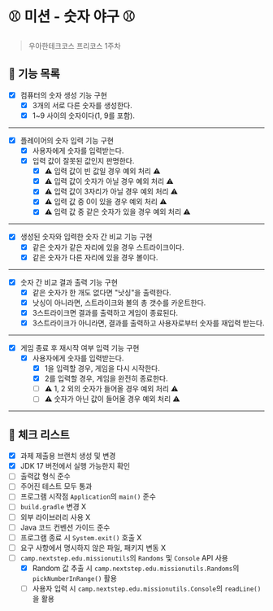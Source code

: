 # ⚾️ 미션 - 숫자 야구 ⚾️

> 우아한테크코스 프리코스 1주차

## 🚀 기능 목록

- [X] 컴퓨터의 숫자 생성 기능 구현
    - [X] 3개의 서로 다른 숫자를 생성한다.
    - [X] 1~9 사이의 숫자이다(1, 9를 포함).

---

- [X] 플레이어의 숫자 입력 기능 구현
    - [X] 사용자에게 숫자를 입력받는다.
    - [X] 입력 값이 잘못된 값인지 판명한다.
        - [X] ⚠️ 입력 값이 빈 값일 경우 예외 처리 ⚠️
        - [X] ⚠️ 입력 값이 숫자가 아닐 경우 예외 처리 ⚠️
        - [X] ⚠️ 입력 값이 3자리가 아닐 경우 예외 처리 ⚠️
        - [X] ⚠️ 입력 값 중 0이 있을 경우 예외 처리 ⚠️
        - [X] ⚠️ 입력 값 중 같은 숫자가 있을 경우 예외 처리 ⚠️

---

- [X] 생성된 숫자와 입력한 숫자 간 비교 기능 구현
    - [X] 같은 숫자가 같은 자리에 있을 경우 스트라이크이다.
    - [X] 같은 숫자가 다른 자리에 있을 경우 볼이다.

---

- [X] 숫자 간 비교 결과 출력 기능 구현
    - [X] 같은 숫자가 한 개도 없다면 "낫싱"을 출력한다.
    - [X] 낫싱이 아니라면, 스트라이크와 볼의 총 갯수를 카운트한다.
    - [X] 3스트라이크면 결과를 출력하고 게임이 종료된다.
    - [X] 3스트라이크가 아니라면, 결과를 출력하고 사용자로부터 숫자를 재입력 받는다.

---

- [X] 게임 종료 후 재시작 여부 입력 기능 구현
    - [X] 사용자에게 숫자를 입력받는다.
        - [X] 1을 입력할 경우, 게임을 다시 시작한다.
        - [X] 2를 입력할 경우, 게임을 완전히 종료한다.
        - [ ] ⚠️ 1, 2 외의 숫자가 들어올 경우 예외 처리 ⚠️
        - [ ] ⚠️ 숫자가 아닌 값이 들어올 경우 예외 처리 ⚠️

---

## 🚨 체크 리스트

- [X] 과제 제출용 브랜치 생성 및 변경
- [X] JDK 17 버전에서 실행 가능한지 확인
- [ ] 출력값 형식 준수
- [ ] 주어진 테스트 모두 통과
- [ ] 프로그램 시작점 `Application`의 `main()` 준수
- [ ] `build.gradle` 변경 X
- [ ] 외부 라이브러리 사용 X
- [ ] Java 코드 컨벤션 가이드 준수
- [ ] 프로그램 종료 시 `System.exit()` 호출 X
- [ ] 요구 사항에서 명시하지 않은 파일, 패키지 변동 X
- [ ] `camp.nextstep.edu.missionutils`의 `Randoms` 및 `Console` API 사용
    - [X] Random 값 추출 시 `camp.nextstep.edu.missionutils.Randoms`의 `pickNumberInRange()` 활용
    - [ ] 사용자 입력 시 `camp.nextstep.edu.missionutils.Console`의 `readLine()`을 활용